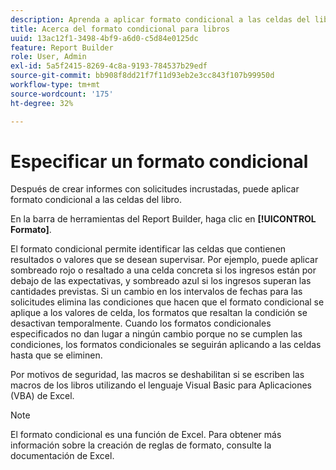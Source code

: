 ```yaml
---
description: Aprenda a aplicar formato condicional a las celdas del libro.
title: Acerca del formato condicional para libros
uuid: 13ac12f1-3498-4bf9-a6d0-c5d84e0125dc
feature: Report Builder
role: User, Admin
exl-id: 5a5f2415-8269-4c8a-9193-784537b29edf
source-git-commit: bb908f8dd21f7f11d93eb2e3cc843f107b99950d
workflow-type: tm+mt
source-wordcount: '175'
ht-degree: 32%

---
```


# Especificar un formato condicional

Después de crear informes con solicitudes incrustadas, puede aplicar formato condicional a las celdas del libro.

En la barra de herramientas del Report Builder, haga clic en **[!UICONTROL Formato]**.

El formato condicional permite identificar las celdas que contienen resultados o valores que se desean supervisar. Por ejemplo, puede aplicar sombreado rojo o resaltado a una celda concreta si los ingresos están por debajo de las expectativas, y sombreado azul si los ingresos superan las cantidades previstas. Si un cambio en los intervalos de fechas para las solicitudes elimina las condiciones que hacen que el formato condicional se aplique a los valores de celda, los formatos que resaltan la condición se desactivan temporalmente. Cuando los formatos condicionales especificados no dan lugar a ningún cambio porque no se cumplen las condiciones, los formatos condicionales se seguirán aplicando a las celdas hasta que se eliminen.

Por motivos de seguridad, las macros se deshabilitan si se escriben las macros de los libros utilizando el lenguaje Visual Basic para Aplicaciones (VBA) de Excel.

>[!NOTE]
>
>El formato condicional es una función de Excel. Para obtener más información sobre la creación de reglas de formato, consulte la documentación de Excel.
